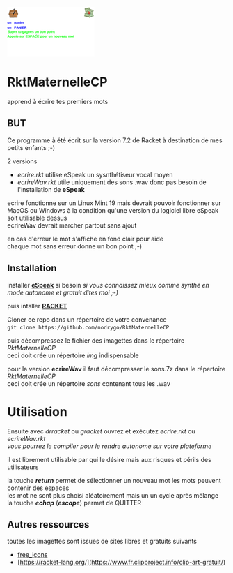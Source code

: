 ![splash image](./ecrire.png) 
# RktMaternelleCP
apprend  à écrire tes premiers mots

## BUT  
Ce programme à été écrit sur la version 7.2  de Racket à destination de mes petits enfants ;-)

2 versions
 * *ecrire.rk*t utilise eSpeak un sysnthétiseur vocal moyen    
 * *ecrireWav.rkt* utile uniquement des sons .wav donc pas besoin de l'installation de **eSpeak**

ecrire fonctionne sur un Linux Mint 19 mais devrait pouvoir fonctionner sur MacOS ou Windows à la condition qu'une version du logiciel libre eSpeak soit utilisable dessus    
ecrireWav devrait marcher partout sans ajout     

en cas d'erreur le mot s'affiche en fond clair pour aide    
chaque mot sans erreur donne un bon point ;-)    


## Installation  
installer [**eSpeak**](http://espeak.sourceforge.net/) si besoin
*si vous connaissez mieux comme synthé en mode autonome et gratuit dites moi ;-)*   

puis intaller [**RACKET**](https://racket-lang.org/)   

Cloner ce repo dans un répertoire de votre convenance   
``` git clone https://github.com/nodrygo/RktMaternelleCP ```  

puis décompressez le fichier des imagettes dans le répertoire *RktMaternelleCP*  
ceci doit crée un répertoire *img* indispensable    

pour la version **ecrireWav** il faut décompresser le sons.7z dans le répertoire *RktMaternelleCP*    
ceci doit crée un répertoire *sons* contenant tous les .wav

# Utilisation   
Ensuite avec *drracket* ou *gracket*  ouvrez et exécutez *ecrire.rkt* ou *ecrireWav.rkt*   
*vous pourrez le compiler pour le rendre autonome sur votre plateforme*   

il est librement utilisable par qui le désire mais aux risques et périls des utilisateurs  

la touche ***return*** permet de sélectionner un nouveau mot 
les mots peuvent contenir des espaces       
les mot ne sont plus choisi aléatoirement mais un un cycle après mélange   
la touche ***echap*** (***escape***) permet de QUITTER 


## Autres ressources
toutes les imagettes sont issues de sites libres et gratuits suivants    
- [free_icons](https://www.iconfinder.com/free_icons)     
- [https://racket-lang.org/](https://www.fr.clipproject.info/clip-art-gratuit/)    

